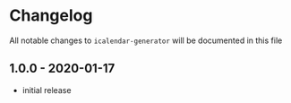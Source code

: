 # Changelog

All notable changes to `icalendar-generator` will be documented in this file

## 1.0.0 - 2020-01-17

- initial release
